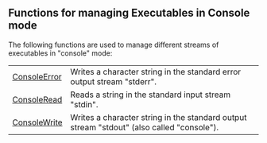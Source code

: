 


## Functions for managing Executables in Console mode
			



<a name="NOTE1"></a>
<a name="NOTE1_1"></a>
The following functions are used to manage different streams of executables in "console" mode: 



|   |   |
| --- | --- |
| [ConsoleError](../WDLang6/1000024023.md) | Writes a character string in the standard error output stream "stderr". |
| [ConsoleRead](../WDLang6/1000024024.md) | Reads a string in the standard input stream "stdin". |
| [ConsoleWrite](../WDLang6/1000024022.md) | Writes a character string in the standard output stream "stdout" (also called "console"). |






